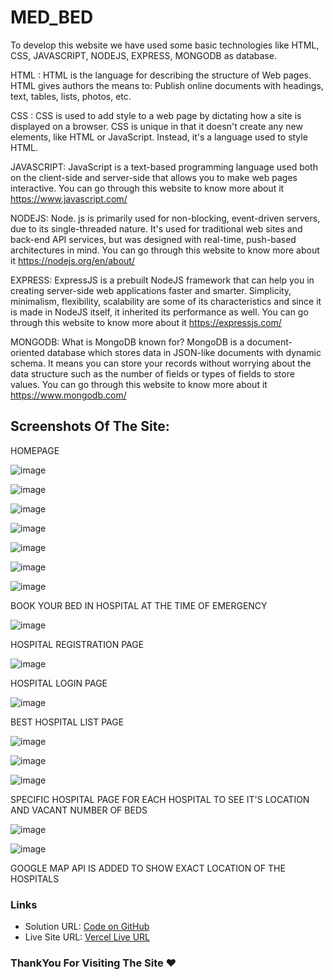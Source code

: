 # MED_BED
<!-- LINK OF MED_BED: https://med-bed.000webhostapp.com/ -->


To develop this website we have used some basic technologies like HTML, CSS, JAVASCRIPT, NODEJS, EXPRESS, MONGODB as database.

HTML : HTML is the language for describing the structure of Web pages. HTML gives authors the means to: Publish online documents with headings, text, tables, lists, photos, etc.

CSS :  CSS is used to add style to a web page by dictating how a site is displayed on a browser. CSS is unique in that it doesn't create any new elements, like HTML or JavaScript. Instead, it's a language used to style HTML.

JAVASCRIPT: JavaScript is a text-based programming language used both on the client-side and server-side that allows you to make web pages interactive.
            You can go through this website to know more about it https://www.javascript.com/

NODEJS: Node. js is primarily used for non-blocking, event-driven servers, due to its single-threaded nature. It's used for traditional web sites and back-end API services, but         was designed with real-time, push-based architectures in mind.
        You can go through this website to know more about it https://nodejs.org/en/about/
        
EXPRESS: ExpressJS is a prebuilt NodeJS framework that can help you in creating server-side web applications faster and smarter. Simplicity, minimalism, flexibility, scalability          are some of its characteristics and since it is made in NodeJS itself, it inherited its performance as well.
         You can go through this website to know more about it https://expressjs.com/
         
MONGODB: What is MongoDB known for?
         MongoDB is a document-oriented database which stores data in JSON-like documents with dynamic schema. It means you can store your records without worrying about the             data structure such as the number of fields or types of fields to store values.
        You can go through this website to know more about it https://www.mongodb.com/



## Screenshots Of The Site:

HOMEPAGE

![image](https://user-images.githubusercontent.com/90057479/139568936-8400f109-b7cb-4092-9fff-43c0d5ff22ab.png)

![image](https://user-images.githubusercontent.com/90057479/139568961-b8ee1190-da64-4b17-8890-a0555db8b415.png)


![image](https://user-images.githubusercontent.com/90057479/139568975-8716925c-bb1d-4429-a5bb-72f98502c6a7.png)

![image](https://user-images.githubusercontent.com/90057479/139568983-a212a35b-609e-41b5-89a1-9865eaf30528.png)

![image](https://user-images.githubusercontent.com/90057479/139568989-42a74272-9a1e-4dba-8616-a9149a10f296.png)

![image](https://user-images.githubusercontent.com/90057479/139568996-5c831718-8e7b-4246-902b-fa7c4cad4fa3.png)

![image](https://user-images.githubusercontent.com/90057479/139569015-868ac64c-c247-4ec8-9d11-8ebb47518447.png)

BOOK YOUR BED IN HOSPITAL AT THE TIME OF EMERGENCY

![image](https://user-images.githubusercontent.com/90057479/139569188-394af745-4198-4693-962b-fe27a92c47fe.png)

HOSPITAL REGISTRATION PAGE

![image](https://user-images.githubusercontent.com/90057479/139569214-1aa93286-6daa-41d8-b4fc-f25335cdb32c.png)

HOSPITAL LOGIN PAGE

![image](https://user-images.githubusercontent.com/90057479/139569225-c05cea57-3829-433b-bbba-d54e72d2b8b4.png)

BEST HOSPITAL LIST PAGE

![image](https://user-images.githubusercontent.com/90057479/139569265-7ae6f31a-7bc9-4fd2-8a87-a1558a97ecba.png)

![image](https://user-images.githubusercontent.com/90057479/139569271-5e981578-2d64-4125-9356-a11310ae5316.png)

![image](https://user-images.githubusercontent.com/90057479/139569273-1975601c-f3ab-4e3c-93ec-c33004bbd227.png)

SPECIFIC HOSPITAL PAGE FOR EACH HOSPITAL TO SEE IT'S LOCATION AND VACANT NUMBER OF BEDS 

![image](https://user-images.githubusercontent.com/90057479/139569319-787f8dce-9003-4c4e-8f8b-0ebf8cad63a7.png)

![image](https://user-images.githubusercontent.com/90057479/139569321-9737613d-7b21-487d-ba50-1b699d3c82dc.png)

GOOGLE MAP API IS ADDED TO SHOW EXACT LOCATION OF THE HOSPITALS

### Links

- Solution URL: [Code on GitHub](https://github.com/ananya-das24/MED-BED)
- Live Site URL: [Vercel Live URL](https://med-bed.000webhostapp.com/)

### ThankYou For Visiting The Site ❤

